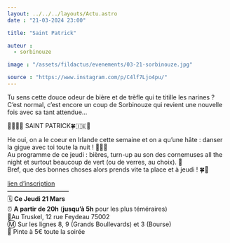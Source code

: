 ```yaml
---
layout: ../../../layouts/Actu.astro
date : "21-03-2024 23:00"

title: "Saint Patrick"

auteur :
  - sorbinouze

image : "/assets/fildactus/evenements/03-21-sorbinouze.jpg"

source : "https://www.instagram.com/p/C4lf7Ljo4pu/"
---
```


Tu sens cette douce odeur de bière et de trèfle qui te titille les narines ?  
C’est normal, c’est encore un coup de Sorbinouze qui revient une nouvelle fois avec sa tant attendue…

🍻🇮🇪🍀 SAINT PATRICK🍀🇮🇪🍻

He oui, on a le coeur en Irlande cette semaine et on a qu’une hâte : danser la gigue avec toi toute la nuit ! 🕺🏻✨  
Au programme de ce jeudi : bières, turn-up au son des cornemuses all the night et surtout beaucoup de vert (ou de verres, au choix). 🍻  
Bref, que des bonnes choses alors prends vite ta place et à jeudi ! 🍀💚

[lien d’inscription](https://docs.google.com/forms/d/e/1FAIpQLSeJ_t-zEF_EDxRx4lbQ1aSwiZ0oPDJOB2IohNtrWIoAbXnLDg/viewform)  
——————————  
🗓️ __Ce Jeudi 21 Mars__  
⏰ __A partir de 20h__ (__jusqu’à 5h__ pour les plus téméraires)  
📍Au Truskel, 12 rue Feydeau 75002  
Ⓜ️ Sur les lignes 8, 9 (Grands Boullevards) et 3 (Bourse)  
🍻 Pinte à 5€ toute la soirée